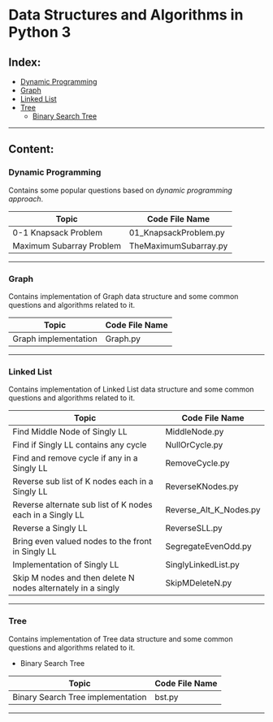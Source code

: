 # Data Structures and Algorithms in Python 3

## Index:

* [Dynamic Programming](#dynamic-programming)
* [Graph](#graph)
* [Linked List](#linked-list)
* [Tree](#tree)
    * [Binary Search Tree](#binary-search-tree)

------------------------------------------------------------------------------
## Content:

### Dynamic Programming

Contains some popular questions based on *dynamic programming approach*. 

| 			Topic					|	Code File Name |
|-----------------------------------|------------------|
|	0-1 Knapsack Problem			| 01_KnapsackProblem.py|
|	Maximum Subarray Problem		|TheMaximumSubarray.py|

------------------------------------------------------------------------------
### Graph

Contains implementation of Graph data structure and some common questions and algorithms related to it.

| 			Topic					|	Code File Name |
|-----------------------------------|------------------|
|	Graph implementation			| Graph.py|


------------------------------------------------------------------------------
### Linked List

Contains implementation of Linked List data structure and some common questions and algorithms related to it.

| 			Topic					|	Code File Name |
|-----------------------------------|------------------|
|	Find Middle Node of Singly LL			| MiddleNode.py|
|	Find if Singly LL contains any cycle			| NullOrCycle.py|
|	Find and remove cycle if any in a Singly LL			| RemoveCycle.py|
|	Reverse sub list of K nodes each in a Singly LL  | ReverseKNodes.py|
|	Reverse alternate sub list of K nodes each in a Singly LL			| Reverse\_Alt\_K_Nodes.py|
|	Reverse a Singly LL			| ReverseSLL.py|
|	Bring even valued nodes to the front in Singly LL			| SegregateEvenOdd.py|
|	Implementation of Singly LL			| SinglyLinkedList.py|
|Skip M nodes and then delete N nodes alternately in a singly  |SkipMDeleteN.py|

------------------------------------------------------------------------------
### Tree

Contains implementation of Tree data structure and some common questions and algorithms related to it.

* Binary Search Tree

| 			Topic					|	Code File Name |
|-----------------------------------|------------------|
|	Binary Search Tree implementation			| bst.py|


------------------------------------------------------------------------------